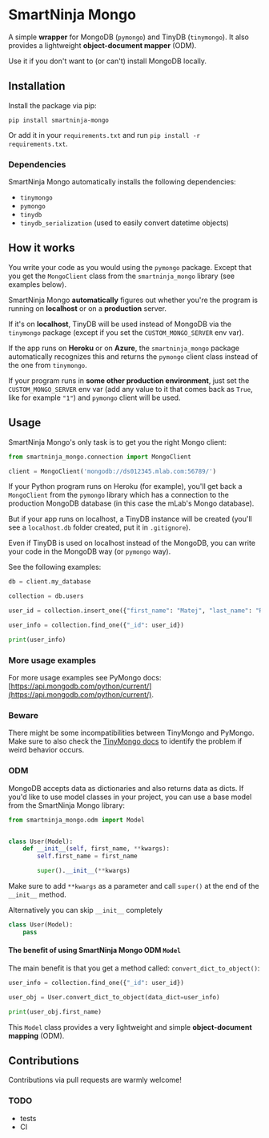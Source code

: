 # SmartNinja Mongo

A simple **wrapper** for MongoDB (`pymongo`) and TinyDB (`tinymongo`). It also provides a lightweight **object-document mapper** (ODM).

Use it if you don't want to (or can't) install MongoDB locally.

## Installation

Install the package via pip:

	pip install smartninja-mongo

Or add it in your `requirements.txt` and run `pip install -r requirements.txt`.

### Dependencies

SmartNinja Mongo automatically installs the following dependencies:

- `tinymongo`
- `pymongo`
- `tinydb`
- `tinydb_serialization` (used to easily convert datetime objects)

## How it works

You write your code as you would using the `pymongo` package. Except that you get the `MongoClient` class from the `smartninja_mongo` library (see examples below).

SmartNinja Mongo **automatically** figures out whether you're the program is running on **localhost** or on a **production** server.

If it's on **localhost**, TinyDB will be used instead of MongoDB via the `tinymongo` package (except if you set the `CUSTOM_MONGO_SERVER` env var).

If the app runs on **Heroku** or on **Azure**, the `smartninja_mongo` package automatically recognizes this and returns the `pymongo` client class instead of the one from `tinymongo`.

If your program runs in **some other production environment**, just set the `CUSTOM_MONGO_SERVER` env var (add any value to it that comes back as `True`, like for example `"1"`) and `pymongo` client will be used.

## Usage

SmartNinja Mongo's only task is to get you the right Mongo client:

```python
from smartninja_mongo.connection import MongoClient

client = MongoClient('mongodb://ds012345.mlab.com:56789/')
```

If your Python program runs on Heroku (for example), you'll get back a `MongoClient` from the `pymongo` library which has a connection to the production MongoDB database (in this case the mLab's Mongo database).

But if your app runs on localhost, a TinyDB instance will be created (you'll see a `localhost.db` folder created, put it in `.gitignore`).

Even if TinyDB is used on localhost instead of the MongoDB, you can write your code in the MongoDB way (or `pymongo` way).

See the following examples:

```python
db = client.my_database

collection = db.users

user_id = collection.insert_one({"first_name": "Matej", "last_name": "Ramuta", "year_born": 1987}).inserted_id

user_info = collection.find_one({"_id": user_id})

print(user_info)
```

### More usage examples

For more usage examples see PyMongo docs: [https://api.mongodb.com/python/current/](https://api.mongodb.com/python/current/).

### Beware

There might be some incompatibilities between TinyMongo and PyMongo. Make sure to also check the [TinyMongo docs](https://tinydb.readthedocs.io/en/latest/index.html) to identify the problem if weird behavior occurs.

### ODM

MongoDB accepts data as dictionaries and also returns data as dicts. If you'd like to use model classes in your project, you can use a base model from the SmartNinja Mongo library:

```python
from smartninja_mongo.odm import Model


class User(Model):
    def __init__(self, first_name, **kwargs):
        self.first_name = first_name

        super().__init__(**kwargs)
```

Make sure to add `**kwargs` as a parameter and call `super()` at the end of the `__init__` method.

Alternatively you can skip `__init__` completely

```python
class User(Model):
	pass
```

#### The benefit of using SmartNinja Mongo ODM `Model`

The main benefit is that you get a method called: `convert_dict_to_object()`:

```python
user_info = collection.find_one({"_id": user_id})

user_obj = User.convert_dict_to_object(data_dict=user_info)

print(user_obj.first_name)
```

This `Model` class provides a very lightweight and simple **object-document mapping** (ODM).

## Contributions

Contributions via pull requests are warmly welcome!

### TODO

- tests
- CI